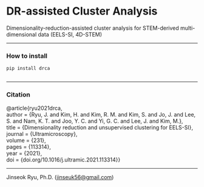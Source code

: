 # DR-assisted Cluster Analysis

Dimensionality-reduction-assisted cluster analysis for STEM-derived multi-dimensional data (EELS-SI, 4D-STEM)

___

### How to install
<code>pip install drca  
</code>

___

### Citation
@article{ryu2021drca,<br>
author = {Ryu, J. and Kim, H. and Kim, R. M. and Kim, S. and Jo, J. and Lee, S. and Nam, K. T. and Joo, Y. C. and Yi, G. C. and Lee, J. and Kim, M.},<br>
title = {Dimensionality reduction and unsupervised clustering for EELS-SI},<br>
journal = {Ultramicroscopy},<br>
volume = {231},<br>
pages = {113314},<br>
year = {2021},<br>
doi = {doi.org/10.1016/j.ultramic.2021.113314}}

___
Jinseok Ryu, Ph.D. ([jinseuk56@gmail.com](mailto:jinseuk56@gmail.com))
